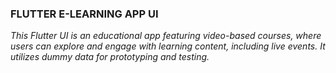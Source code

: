 ### FLUTTER E-LEARNING APP UI

*This Flutter UI is an educational app featuring video-based courses, where users can explore and engage with learning content, including live events. It utilizes dummy data for prototyping and testing.*
